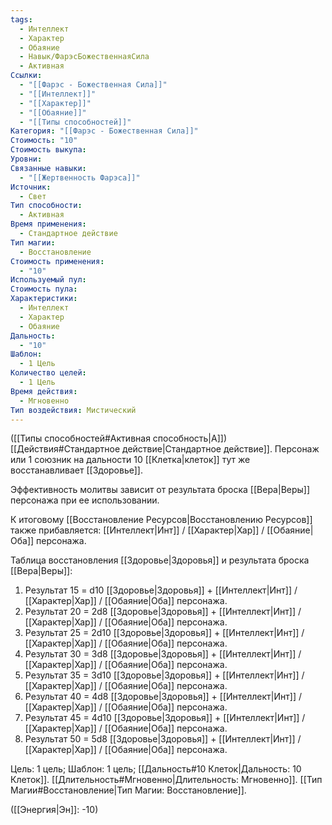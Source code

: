 ```yaml
---
tags:
  - Интеллект
  - Характер
  - Обаяние
  - Навык/ФарэсБожественнаяСила
  - Активная
Ссылки:
  - "[[Фарэс - Божественная Сила]]"
  - "[[Интеллект]]"
  - "[[Характер]]"
  - "[[Обаяние]]"
  - "[[Типы способностей]]"
Категория: "[[Фарэс - Божественная Сила]]"
Стоимость: "10"
Стоимость выкупа: 
Уровни: 
Связанные навыки:
  - "[[Жертвенность Фарэса]]"
Источник:
  - Свет
Тип способности:
  - Активная
Время применения:
  - Стандартное действие
Тип магии:
  - Восстановление
Стоимость применения:
  - "10"
Используемый пул: 
Стоимость пула: 
Характеристики:
  - Интеллект
  - Характер
  - Обаяние
Дальность:
  - "10"
Шаблон:
  - 1 Цель
Количество целей:
  - 1 Цель
Время действия:
  - Мгновенно
Тип воздействия: Мистический
---
```

([[Типы способностей#Активная способность|А]]) [[Действия#Стандартное действие|Стандартное действие]]. Персонаж или 1 союзник на дальности 10 [[Клетка|клеток]] тут же восстанавливает [[Здоровье]]. 

Эффективность молитвы зависит от результата броска [[Вера|Веры]] персонажа при ее использовании. 

К итоговому [[Восстановление Ресурсов|Восстановлению Ресурсов]] также прибавляется: [[Интеллект|Инт]] / [[Характер|Хар]] / [[Обаяние|Оба]] персонажа. 

Таблица восстановления [[Здоровье|Здоровья]] и результата броска [[Вера|Веры]]:

1. Результат 15 = d10 [[Здоровье|Здоровья]] + [[Интеллект|Инт]] / [[Характер|Хар]] / [[Обаяние|Оба]] персонажа. 
2. Результат 20 = 2d8 [[Здоровье|Здоровья]] + [[Интеллект|Инт]] / [[Характер|Хар]] / [[Обаяние|Оба]] персонажа.
3. Результат 25 = 2d10 [[Здоровье|Здоровья]] + [[Интеллект|Инт]] / [[Характер|Хар]] / [[Обаяние|Оба]] персонажа.
4. Результат 30 = 3d8 [[Здоровье|Здоровья]] + [[Интеллект|Инт]] / [[Характер|Хар]] / [[Обаяние|Оба]] персонажа.
5. Результат 35 = 3d10 [[Здоровье|Здоровья]] + [[Интеллект|Инт]] / [[Характер|Хар]] / [[Обаяние|Оба]] персонажа.
6. Результат 40 = 4d8 [[Здоровье|Здоровья]] + [[Интеллект|Инт]] / [[Характер|Хар]] / [[Обаяние|Оба]] персонажа.
7. Результат 45 = 4d10 [[Здоровье|Здоровья]] + [[Интеллект|Инт]] / [[Характер|Хар]] / [[Обаяние|Оба]] персонажа.
8. Результат 50 = 5d8 [[Здоровье|Здоровья]] + [[Интеллект|Инт]] / [[Характер|Хар]] / [[Обаяние|Оба]] персонажа.

Цель: 1 цель; Шаблон: 1 цель; [[Дальность#10 Клеток|Дальность: 10 Клеток]]. [[Длительность#Мгновенно|Длительность: Мгновенно]]. [[Тип Магии#Восстановление|Тип Магии: Восстановление]].

([[Энергия|Эн]]: -10)